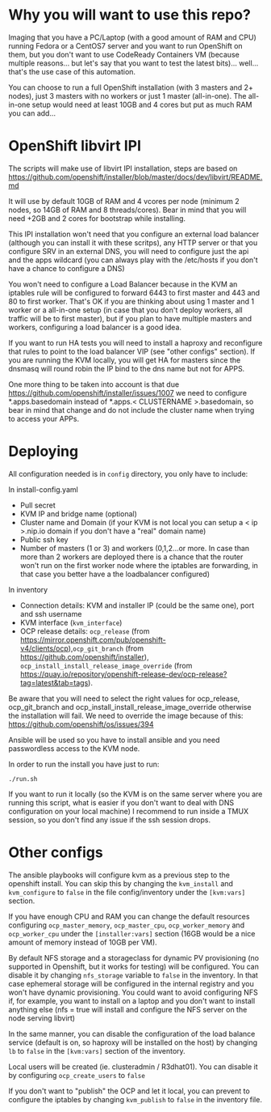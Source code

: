 Why you will want to use this repo?
=====================

Imaging that you have a PC/Laptop (with a good amount of RAM and CPU) running Fedora or a CentOS7 server and you want to run OpenShift on them, but you don't want to use CodeReady Containers VM (because multiple reasons... but let's say that you want to test the latest bits)... well... that's the use case of this automation.

You can choose to run a full OpenShift installation (with 3 masters and 2+ nodes), just 3 masters with no workers or just 1 master (all-in-one). The all-in-one setup would need at least 10GB and 4 cores but put as much RAM you can add...

OpenShift libvirt IPI
=====================

The scripts will make use of libvirt IPI installation, steps are based on https://github.com/openshift/installer/blob/master/docs/dev/libvirt/README.md

It will use by default 10GB of RAM and 4 vcores per node (minimum 2 nodes, so 14GB of RAM and 8 threads/cores). Bear in mind that you will need +2GB and 2 cores for bootstrap while installing. 

This IPI installation won't need that you configure an external load balancer (although you can install it with these scritps), any HTTP server or that you configure SRV in an external DNS, you will need to configure just the api and the apps wildcard (you can always play with the /etc/hosts if you don't have a chance to configure a DNS)

You won't need to configure a Load Balancer because in the KVM an iptables rule will be configured to forward 6443 to first master and 443 and 80 to first worker. That's OK if you are thinking about using 1 master and 1 worker or a all-in-one setup (in case that you don't deploy workers, all traffic will be to first master), but if you plan to have multiple masters and workers, configuring a load balancer is a good idea.

If you want to run HA tests you will need to install a haproxy and reconfigure that rules to point to the load balancer VIP (see "other configs" section). If you are running the KVM locally, you will get HA for masters since the dnsmasq will round robin the IP bind to the dns name but not for APPS. 

One more thing to be taken into account is that due https://github.com/openshift/installer/issues/1007 we need to configure *.apps.basedomain instead of *.apps.< CLUSTERNAME >.basedomain, so bear in mind that change and do not include the cluster name when trying to access your APPs.


Deploying 
=========

All configuration needed is in `config` directory, you only have to include:

In install-config.yaml

* Pull secret
* KVM IP and bridge name (optional)
* Cluster name and Domain (if your KVM is not local you can setup a < ip >.nip.io domain if you don't have a "real" domain name)
* Public ssh key
* Number of masters (1 or 3) and workers (0,1,2...or more. In case than more than 2 workers are deployed there is a chance that the router won't run on the first worker node where the iptables are forwarding, in that case you better have a the loadbalancer configured)

In inventory

* Connection details: KVM and installer IP (could be the same one), port and ssh username
* KVM interface (`kvm_interface`)
* OCP release details: `ocp_release` (from https://mirror.openshift.com/pub/openshift-v4/clients/ocp),`ocp_git_branch` (from https://github.com/openshift/installer), `ocp_install_install_release_image_override` (from https://quay.io/repository/openshift-release-dev/ocp-release?tag=latest&tab=tags). 

Be aware that you will need to select the right values for ocp_release, ocp_git_branch and ocp_install_install_release_image_override otherwise the installation will fail. We need to override the image because of this: https://github.com/openshift/os/issues/394

Ansible will be used so you have to install ansible and you need passwordless access to the KVM node.

In order to run the install you have just to run:

`./run.sh`

If you want to run it locally (so the KVM is on the same server where you are running this script, what is easier if you don't want to deal with DNS configuration on your local machine) I recommend to run inside a TMUX session, so you don't find any issue if the ssh session drops.

Other configs 
============

The ansible playbooks will configure kvm as a previous step to the openshift install. You can skip this by changing the `kvm_install` and `kvm_configure` to `false` in the file config/inventory under the `[kvm:vars]` section.

If you have enough CPU and RAM you can change the default resources configuring `ocp_master_memory`, `ocp_master_cpu`, `ocp_worker_memory` and `ocp_worker_cpu` under the `[installer:vars]` section (16GB would be a nice amount of memory instead of 10GB per VM).

By default NFS storage and a storageclass for dynamic PV provisioning (no supported in Openshift, but it works for testing) will be configured. You can disable it by changing `nfs_storage` variable to `false` in the inventory. In that case ephemeral storage will be configured in the internal registry and you won't have dynamic provisioning. You could want to avoid configuring NFS if, for example, you want to install on a laptop and you don't want to install anything else (nfs = true will install and configure the NFS server on the node serving libvirt)

In the same manner, you can disable the configuration of the load balance service (default is on, so haproxy will be installed on the host) by changing `lb` to `false` in the `[kvm:vars]` section of the inventory.

Local users will be created (ie. clusteradmin / R3dhat01). You can disable it by configuring `ocp_create_users` to `false` 

If you don't want to "publish" the OCP and let it local, you can prevent to configure the iptables by changing `kvm_publish` to `false` in the inventory file.
